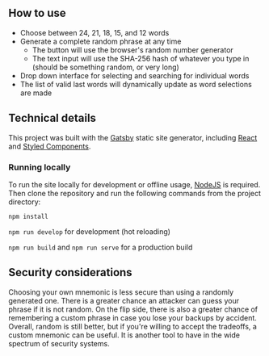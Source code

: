 ## How to use

-   Choose between 24, 21, 18, 15, and 12 words
-   Generate a complete random phrase at any time
    - The button will use the browser's random number generator
    - The text input will use the SHA-256 hash of whatever you type in (should be something random, or very long)
-   Drop down interface for selecting and searching for individual words
-   The list of valid last words will dynamically update as word selections are made

## Technical details

This project was built with the [Gatsby](https://www.gatsbyjs.org) static site generator, including [React](https://reactjs.org) and [Styled Components](https://www.styled-components.com/).

### Running locally

To run the site locally for development or offline usage, [NodeJS](https://nodejs.org/en/download/) is required. Then clone the repository and run the following commands from the project directory:

`npm install`

`npm run develop` for development (hot reloading)

`npm run build` and `npm run serve` for a production build

## Security considerations

Choosing your own mnemonic is less secure than using a randomly generated one. There is a greater chance an attacker can guess your phrase if it is not random. On the flip side, there is also a greater chance of remembering a custom phrase in case you lose your backups by accident. Overall, random is still better, but if you're willing to accept the tradeoffs, a custom mnemonic can be useful. It is another tool to have in the wide spectrum of security systems.
